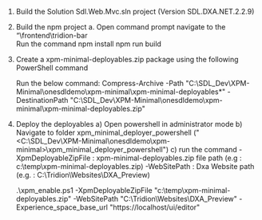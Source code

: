 1)	 Build the Solution Sdl.Web.Mvc.sln project (Version SDL.DXA.NET.2.2.9)
2)	 Build the npm project
		a.	Open command prompt navigate to the “\frontend\tridion-bar\
				Run the command
					    npm install
			            npm run build	
3)	Create a xpm-minimal-deployables.zip package using the following PowerShell command 

	Run the below command: 
	Compress-Archive -Path "C:\SDL_Dev\XPM-Minimal\onesdldemo\xpm-minimal\xpm-minimal-deployables\*" -DestinationPath "C:\SDL_Dev\XPM-Minimal\onesdldemo\xpm-minimal\xpm-minimal-deployables.zip"

4)	Deploy the deployables
	a) Open powershell in administrator mode 
	b) Navigate to folder xpm_minimal_deployer_powershell ("<C:\SDL_Dev\XPM-Minimal\onesdldemo\xpm-minimal>\xpm_minimal_deployer_powershell")
	c) run the command 
		-XpmDeployableZipFile : xpm-minimal-deployables.zip file path (e.g : c:\temp\xpm-minimal-deployables.zip)
		-WebSitePath : Dxa Website path  (e.g. : C:\Tridion\Websites\DXA_Preview)
	
	.\xpm_enable.ps1 -XpmDeployableZipFile "c:\temp\xpm-minimal-deployables.zip" -WebSitePath "C:\Tridion\Websites\DXA_Preview" -Experience_space_base_url "https://localhost/ui/editor"
		
